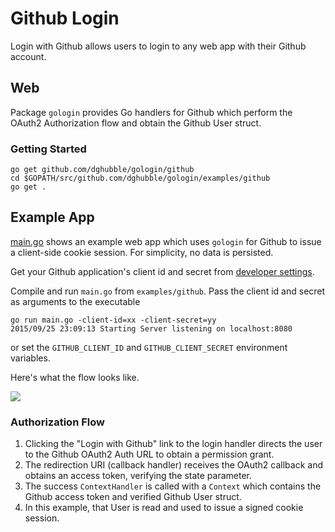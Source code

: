 
# Github Login

Login with Github allows users to login to any web app with their Github account.

## Web

Package `gologin` provides Go handlers for Github which perform the OAuth2 Authorization flow and obtain the Github User struct.

### Getting Started

    go get github.com/dghubble/gologin/github
    cd $GOPATH/src/github.com/dghubble/gologin/examples/github
    go get .

## Example App

[main.go](main.go) shows an example web app which uses `gologin` for Github to issue a client-side cookie session. For simplicity, no data is persisted.

Get your Github application's client id and secret from [developer settings](https://github.com/settings/developers).

Compile and run `main.go` from `examples/github`. Pass the client id and secret as arguments to the executable

    go run main.go -client-id=xx -client-secret=yy
    2015/09/25 23:09:13 Starting Server listening on localhost:8080

or set the `GITHUB_CLIENT_ID` and `GITHUB_CLIENT_SECRET` environment variables.

Here's what the flow looks like.

<img src="https://storage.googleapis.com/dghubble/github-web-login.gif">

### Authorization Flow

1. Clicking the "Login with Github" link to the login handler directs the user to the Github OAuth2 Auth URL to obtain a permission grant.
2. The redirection URI (callback handler) receives the OAuth2 callback and obtains an access token, verifying the state parameter.
3. The success `ContextHandler` is called with a `Context` which contains the Github access token and verified Github User struct.
4. In this example, that User is read and used to issue a signed cookie session.

